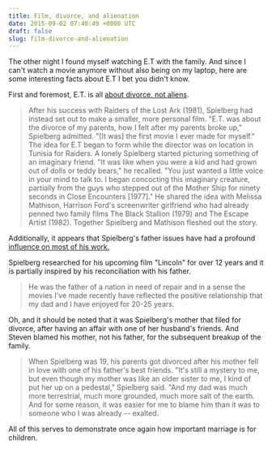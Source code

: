 ```yaml
---
title: Film, divorce, and alienation
date: 2015-09-02 07:40:49 +0000 UTC
draft: false
slug: film-divorce-and-alienation
---
```


The other night I found myself watching E.T with the family. And since I can't watch a movie anymore without also being on my laptop, here are some interesting facts about E.T I bet you didn't know.

First and foremost, E.T. is all [about divorce, not aliens](http://www.tcm.com/this-month/article/171891%7C0/E-T-.html).

> After his success with Raiders of the Lost Ark (1981), Spielberg had instead set out to make a smaller, more personal film. "E.T. was about the divorce of my parents, how I felt after my parents broke up," Spielberg admitted. "\[It was\] the first movie I ever made for myself." The idea for E.T began to form while the director was on location in Tunisia for Raiders. A lonely Spielberg started picturing something of an imaginary friend. "It was like when you were a kid and had grown out of dolls or teddy bears," he recalled. "You just wanted a little voice in your mind to talk to. I began concocting this imaginary creature, partially from the guys who stepped out of the Mother Ship for ninety seconds in Close Encounters \[1977\]." He shared the idea with Melissa Mathison, Harrison Ford's screenwriter girlfriend who had already penned two family films The Black Stallion (1979) and The Escape Artist (1982). Together Spielberg and Mathison fleshed out the story.

Additionally, it appears that Spielberg's father issues have had a profound [influence on most of his work.](http://www.businessinsider.com/meet-steven-spielbergs-parents-in-this-revealing-60-minutes-profile-2012-10)

Spielberg researched for his upcoming film "Lincoln" for over 12 years and it is partially inspired by his reconciliation with his father.

> He was the father of a nation in need of repair and in a sense the movies I've made recently have reflected the positive relationship that my dad and I have enjoyed for 20-25 years.

Oh, and it should be noted that it was Spielberg's mother that filed for divorce, after having an affair with one of her husband's friends. And Steven blamed his mother, not his father, for the subsequent breakup of the family.

> When Spielberg was 19, his parents got divorced after his mother fell in love with one of his father's best friends. "It's still a mystery to me, but even though my mother was like an older sister to me, I kind of put her up on a pedestal," Spielberg said. "And my dad was much more terrestrial, much more grounded, much more salt of the earth. And for some reason, it was easier for me to blame him than it was to someone who I was already -- exalted.

All of this serves to demonstrate once again how important marriage is for children.
